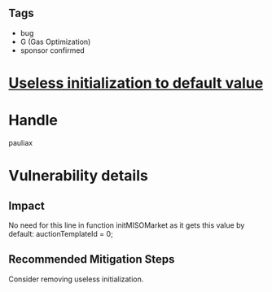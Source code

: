 ## Tags

- bug
- G (Gas Optimization)
- sponsor confirmed

# [Useless initialization to default value](https://github.com/code-423n4/2021-09-sushimiso-findings/issues/122) 

# Handle

pauliax


# Vulnerability details

## Impact
No need for this line in function initMISOMarket as it gets this value by default:
  auctionTemplateId = 0;

## Recommended Mitigation Steps
Consider removing useless initialization.

